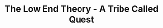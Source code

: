 ---
layout: album
title: The Low End Theory - A Tribe Called Quest
slug: atcq-lowend
album_slug: atcq-lowend
---